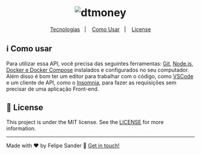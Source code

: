 <h1 align="center">
    <img alt="dtmoney" src="https://res.cloudinary.com/felipesanderp/image/upload/v1649174913/readme_logos/logo-dtmoneyapi_yowwqg.svg" />
    <br>
</h1>

<p align="center">
  <a href="#rocket-tecnologias">Tecnologias</a>&nbsp;&nbsp;&nbsp;|&nbsp;&nbsp;&nbsp;
  <a href="#information_source-como-usar">Como Usar</a>&nbsp;&nbsp;&nbsp;|&nbsp;&nbsp;&nbsp;
  <a href="#memo-license">License</a>
</p>

## :information_source: Como usar

Para utilizar essa API, você precisa das seguintes ferramentas: [Git](https://git-scm.com), [Node.js](https://nodejs.org/en/), [Docker e Docker Compose](https://www.notion.so/Docker-e-Docker-Compose-16771f2ceefe4a05a8c29df4ca49e97a) instalados e configurados no seu computador. Além disso é bom ter um editor para trabalhar com o código, como [VSCode](https://code.visualstudio.com/) e um cliente de API, como o [Insomnia](https://insomnia.rest/download), para fazer as requisições sem precisar de uma aplicação Front-end.


## :memo: License
This project is under the MIT license. See the [LICENSE](https://github.com/felipesanderp/dtmoney/blob/master/LICENSE) for more information.

---

Made with ♥ by Felipe Sander :wave: [Get in touch!](https://www.linkedin.com/in/felipesander)
